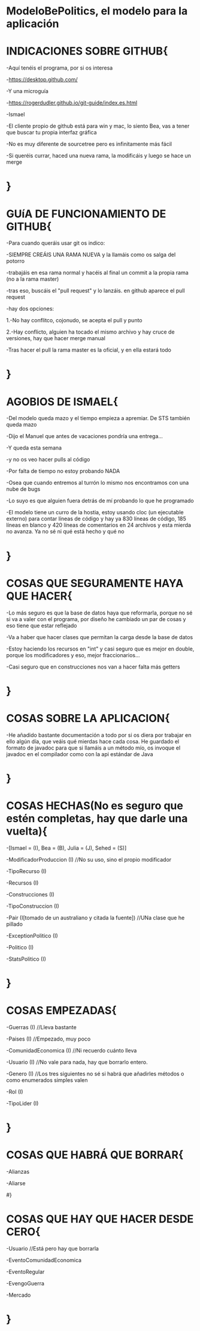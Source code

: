 # ModeloBePolitics, el modelo para la aplicación

# INDICACIONES SOBRE GITHUB{
-Aquí tenéis el programa, por si os interesa

-https://desktop.github.com/

-Y una microguía

-https://rogerdudler.github.io/git-guide/index.es.html
  
  
-Ismael

-El cliente propio de github está para win y mac, lo siento Bea, vas a tener que buscar tu propia interfaz gráfica

-No es muy diferente de sourcetree pero es infinitamente más fácil

-Si queréis currar, haced una nueva rama, la modificáis y luego se hace un merge

# }
# GUíA DE FUNCIONAMIENTO DE GITHUB{
-Para cuando queráis usar git os indico:

-SIEMPRE CREÁIS UNA RAMA NUEVA y la llamáis como os salga del potorro

-trabajáis en esa rama normal y hacéis al final un commit a la propia rama (no a la rama master)

-tras eso, buscáis el "pull request" y lo lanzáis. en github aparece el pull request

-hay dos opciones:

1.-No hay conflitco, cojonudo, se acepta el pull y punto
 
2.-Hay conflicto, alguien ha tocado el mismo archivo y hay cruce de versiones, hay que hacer merge manual

-Tras hacer el pull la rama master es la oficial, y en ella estará todo
    
# }

# AGOBIOS DE ISMAEL{
-Del modelo queda mazo y el tiempo empieza a apremiar. De STS también queda mazo

-Dijo el Manuel que antes de vacaciones pondría una entrega...

-Y queda esta semana

-y no os veo hacer pulls al código

-Por falta de tiempo no estoy probando NADA 

-Osea que cuando entremos al turrón lo mismo nos encontramos con una nube de bugs

-Lo suyo es que alguien fuera detrás de mí probando lo que he programado

-El modelo tiene un curro de la hostia, estoy usando cloc (un ejecutable externo) para contar líneas de código y hay ya 830 líneas de código, 185 líneas en blanco y 420 líneas de comentarios en 24 archivos y esta mierda no avanza. Ya no sé ni qué está hecho y qué no

# }

# COSAS QUE SEGURAMENTE HAYA QUE HACER{
-Lo más seguro es que la base de datos haya que reformarla, porque no sé si va a valer con el programa, por diseño he cambiado un par de cosas y eso tiene que estar reflejado

-Va a haber que hacer clases que permitan la carga desde la base de datos

-Estoy haciendo los recursos en "int" y casi seguro que es mejor en double, porque los modificadores y eso, mejor fraccionarios...

-Casi seguro que en construcciones nos van a hacer falta más getters

# }

# COSAS SOBRE LA APLICACION{
-He añadido bastante documentación a todo por si os diera por trabajar en ello algún día, que veáis qué mierdas hace cada cosa. 
He guardado el formato de javadoc para que si llamáis a un método mío, os invoque el javadoc en el compilador como 
con la api estándar de Java

# }

# COSAS HECHAS(No es seguro que estén completas, hay que darle una vuelta){
-[Ismael = (I), Bea = (B), Julia = (J), Sehed = (S)]

-ModificadorProduccion (I) //No su uso, sino el propio modificador

-TipoRecurso (I) 

-Recursos (I)

-Construcciones (I)

-TipoConstruccion (I)

-Pair (I[tomado de un australiano y citada la fuente]) //UNa clase que he pillado

-ExceptionPolitico (I)

-Politico (I)

-StatsPolitico (I)

# }

# COSAS EMPEZADAS{
-Guerras (I) //Lleva bastante

-Paises (I) //Empezado, muy poco

-ComunidadEconomica (I) //Ni recuerdo cuánto lleva

-Usuario (I) //No vale para nada, hay que borrarlo entero.

-Genero (I) //Los tres siguientes no sé si habrá que añadirles métodos o como enumerados simples valen

-Rol (I)

-TipoLider (I)

# }

# COSAS QUE HABRÁ QUE BORRAR{
-Alianzas

-Aliarse

#}

# COSAS QUE HAY QUE HACER DESDE CERO{
 -Usuario //Está pero hay que borrarla
 
 -EventoComunidadEconomica
 
 -EventoRegular
 
 -EvengoGuerra
 
 -Mercado
 
# }
